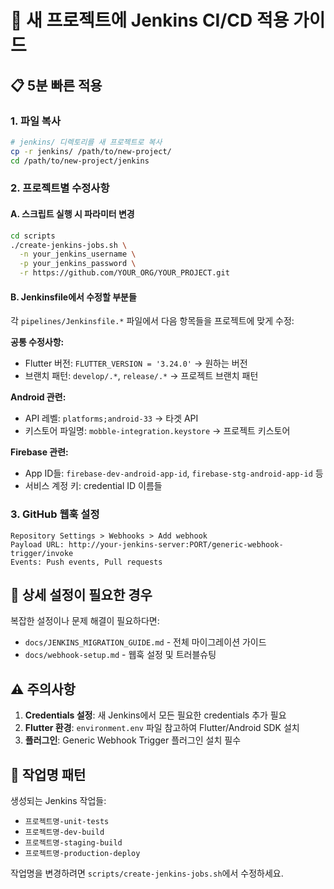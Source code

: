 # 🚀 새 프로젝트에 Jenkins CI/CD 적용 가이드

## 📋 5분 빠른 적용

### 1. 파일 복사
```bash
# jenkins/ 디렉토리를 새 프로젝트로 복사
cp -r jenkins/ /path/to/new-project/
cd /path/to/new-project/jenkins
```

### 2. 프로젝트별 수정사항

#### A. 스크립트 실행 시 파라미터 변경
```bash
cd scripts
./create-jenkins-jobs.sh \
  -n your_jenkins_username \
  -p your_jenkins_password \
  -r https://github.com/YOUR_ORG/YOUR_PROJECT.git
```

#### B. Jenkinsfile에서 수정할 부분들
각 `pipelines/Jenkinsfile.*` 파일에서 다음 항목들을 프로젝트에 맞게 수정:

**공통 수정사항:**
- Flutter 버전: `FLUTTER_VERSION = '3.24.0'` → 원하는 버전
- 브랜치 패턴: `develop/.*`, `release/.*` → 프로젝트 브랜치 패턴

**Android 관련:**
- API 레벨: `platforms;android-33` → 타겟 API
- 키스토어 파일명: `mobble-integration.keystore` → 프로젝트 키스토어

**Firebase 관련:**
- App ID들: `firebase-dev-android-app-id`, `firebase-stg-android-app-id` 등
- 서비스 계정 키: credential ID 이름들

### 3. GitHub 웹훅 설정
```
Repository Settings > Webhooks > Add webhook
Payload URL: http://your-jenkins-server:PORT/generic-webhook-trigger/invoke
Events: Push events, Pull requests
```

## 🔧 상세 설정이 필요한 경우

복잡한 설정이나 문제 해결이 필요하다면:
- `docs/JENKINS_MIGRATION_GUIDE.md` - 전체 마이그레이션 가이드
- `docs/webhook-setup.md` - 웹훅 설정 및 트러블슈팅

## ⚠️ 주의사항

1. **Credentials 설정**: 새 Jenkins에서 모든 필요한 credentials 추가 필요
2. **Flutter 환경**: `environment.env` 파일 참고하여 Flutter/Android SDK 설치
3. **플러그인**: Generic Webhook Trigger 플러그인 설치 필수

## 🎯 작업명 패턴

생성되는 Jenkins 작업들:
- `프로젝트명-unit-tests`
- `프로젝트명-dev-build` 
- `프로젝트명-staging-build`
- `프로젝트명-production-deploy`

작업명을 변경하려면 `scripts/create-jenkins-jobs.sh`에서 수정하세요.

